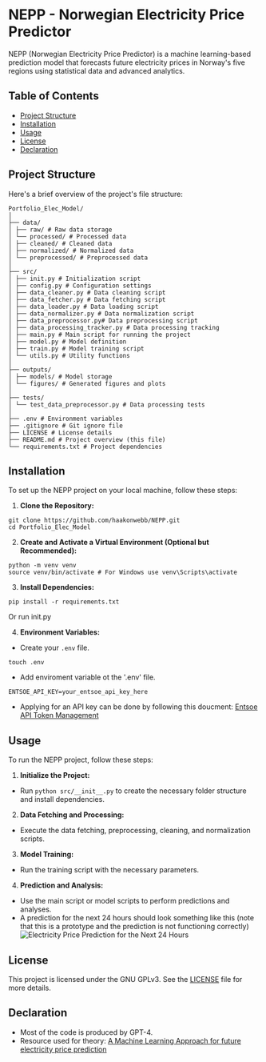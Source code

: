 # NEPP - Norwegian Electricity Price Predictor

NEPP (Norwegian Electricity Price Predictor) is a machine learning-based prediction model that forecasts future electricity prices in Norway's five regions using statistical data and advanced analytics.

## Table of Contents
- [Project Structure](#project-structure)
- [Installation](#installation)
- [Usage](#usage)
- [License](#license)
- [Declaration](#declaration)

## Project Structure

Here's a brief overview of the project's file structure:
```
Portfolio_Elec_Model/
│
├── data/
│ ├── raw/ # Raw data storage
│ └── processed/ # Processed data
│ ├── cleaned/ # Cleaned data
│ ├── normalized/ # Normalized data
│ └── preprocessed/ # Preprocessed data
│
├── src/
│ ├── init.py # Initialization script
│ ├── config.py # Configuration settings
│ ├── data_cleaner.py # Data cleaning script
│ ├── data_fetcher.py # Data fetching script
│ ├── data_loader.py # Data loading script
│ ├── data_normalizer.py # Data normalization script
│ ├── data_preprocessor.py# Data preprocessing script
│ ├── data_processing_tracker.py # Data processing tracking
│ ├── main.py # Main script for running the project
│ ├── model.py # Model definition
│ ├── train.py # Model training script
│ └── utils.py # Utility functions
│
├── outputs/
│ ├── models/ # Model storage
│ └── figures/ # Generated figures and plots
│
├── tests/
│ └── test_data_preprocessor.py # Data processing tests
│
├── .env # Environment variables
├── .gitignore # Git ignore file
├── LICENSE # License details
├── README.md # Project overview (this file)
└── requirements.txt # Project dependencies
```

## Installation

To set up the NEPP project on your local machine, follow these steps:

1. **Clone the Repository:**
```
git clone https://github.com/haakonwebb/NEPP.git
cd Portfolio_Elec_Model
```

2. **Create and Activate a Virtual Environment (Optional but Recommended):**
```
python -m venv venv
source venv/bin/activate # For Windows use venv\Scripts\activate
```


3. **Install Dependencies:**
```
pip install -r requirements.txt
```
Or run init.py


4. **Environment Variables:**
- Create your `.env` file.
```
touch .env
```
- Add enviroment variable ot the '.env' file.
```
ENTSOE_API_KEY=your_entsoe_api_key_here
```
- Applying for an API key can be done by following this doucment:
[Entsoe API Token Management](https://transparency.entsoe.eu/content/static_content/download?path=/Static%20content/API-Token-Management.pdf)

## Usage

To run the NEPP project, follow these steps:

1. **Initialize the Project:**
- Run `python src/__init__.py` to create the necessary folder structure and install dependencies.

2. **Data Fetching and Processing:**
- Execute the data fetching, preprocessing, cleaning, and normalization scripts.

3. **Model Training:**
- Run the training script with the necessary parameters.

4. **Prediction and Analysis:**
- Use the main script or model scripts to perform predictions and analyses.
- A prediction for the next 24 hours should look something like this (note that this is a prototype and the prediction is not functioning correctly)
![Electricity Price Prediction for the Next 24 Hours](https://imgur.com/ObwlziJ.png)

## License

This project is licensed under the GNU GPLv3. See the [LICENSE](LICENSE) file for more details.

## Declaration
- Most of the code is produced by GPT-4.
- Resource used for theory: [A Machine Learning Approach for future electricity price prediction](https://www.diva-portal.org/smash/get/diva2:1713311/FULLTEXT01.pdf)
